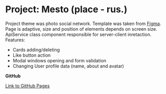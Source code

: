# Project: Mesto (place - rus.)

Project theme was photo social network. Template was taken from [Figma](https://www.figma.com/file/2cn9N9jSkmxD84oJik7xL7/JavaScript.-Sprint-4?node-id=0%3A1).
Page is adaptive, size and position of elements depends on screen size. ApiService class component responsible for server-client inretaction.
Features:

- Cards adding/deleting
- Like button action
- Modal windows opening and form validation
- Changing User profile data (name, about and avatar)

**GitHub**

[Link to GitHub Pages](https://iluxmas.github.io/mesto/index.html)

